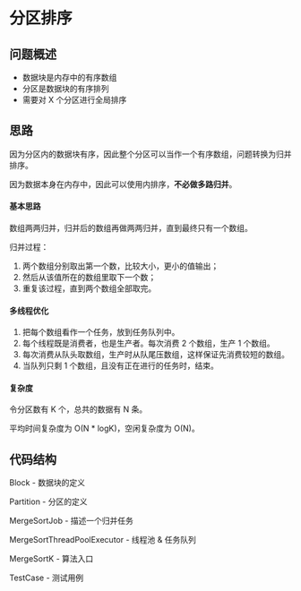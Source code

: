 # 分区排序

## 问题概述
- 数据块是内存中的有序数组
- 分区是数据块的有序排列
- 需要对 X 个分区进行全局排序

## 思路
因为分区内的数据块有序，因此整个分区可以当作一个有序数组，问题转换为归并排序。

因为数据本身在内存中，因此可以使用内排序，**不必做多路归并**。

#### 基本思路
数组两两归并，归并后的数组再做两两归并，直到最终只有一个数组。

归并过程：
1. 两个数组分别取出第一个数，比较大小，更小的值输出；
2. 然后从该值所在的数组里取下一个数；
3. 重复该过程，直到两个数组全部取完。

#### 多线程优化
1. 把每个数组看作一个任务，放到任务队列中。
2. 每个线程既是消费者，也是生产者。每次消费 2 个数组，生产 1 个数组。
3. 每次消费从队头取数组，生产时从队尾压数组，这样保证先消费较短的数组。
4. 当队列只剩 1 个数组，且没有正在进行的任务时，结束。

#### 复杂度
令分区数有 K 个，总共的数据有 N 条。

平均时间复杂度为 O(N * logK)，空闲复杂度为 O(N)。

## 代码结构
Block - 数据块的定义

Partition - 分区的定义

MergeSortJob - 描述一个归并任务

MergeSortThreadPoolExecutor - 线程池 & 任务队列

MergeSortK - 算法入口

TestCase - 测试用例
